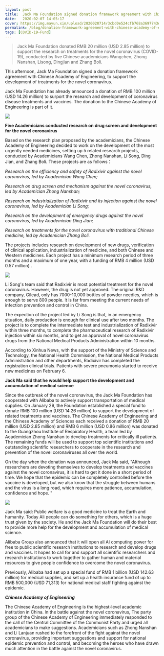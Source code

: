 ```yaml
---
layout: post
title:  Jack Ma Foundation signed donation framework agreement with Chinese Academy of Engineering
date:   2020-02-07 14:05:17
cover: https://img.mayun.xin/upload/2020020714/3cbd0e524cfb768a3697743d54fc68dd.jpg
permalink: /blog/donation-framework-agreement-with-chinese-academy-of-engineering
tags: [COVID-19-Fund]
---
```


> Jack Ma Foundation donated RMB 20 million (USD 2.85 million) to support the research on treatments for the novel coronavirus (COVID-19), conducted by five Chinese academicians Wangchen, Zhong Nanshan, Lisong, Dingjian and Zhang Boli.

This afternoon, Jack Ma Foundation signed a donation framework agreement with Chinese Academy of Engineering, to support the development of treatments for the novel coronavirus.

Jack Ma Foundation has already announced a donation of RMB 100 million (USD 14.26 million) to surport the research and development of coronavirus disease treatments and vaccines. The donation to the Chinese Academy of Engineering is part of it.

![](https://img.mayun.xin/upload/2020031516/ec44a79137699aa36e0f3512e4ed5b2f.jpeg)

**Five Academicians conducted research on drug screen and development for the novel coronavirus**

Based on the research plan proposed by the academicians, the Chinese Academy of Engineering decided to work on the development of the most urgently needed medicines, setting up 5 related research projects, conducted by Academicians Wang Chen, Zhong Nanshan, Li Song, Ding Jian, and Zhang Boli. These projects are as follows：

*Research on the efficiency and safety of Radixivir against the novel coronavirus, led by Academician Wang Chen;*

*Research on drug screen and mechanism against the novel coronavirus, led by Academician Zhong Nanshan;*

*Research on industrialization of Radixivir and its injection against the novel coronavirus, led by Academician Li Song;*

*Research on the development of emergency drugs against the novel coronavirus, led by Academician Ding Jian;*

*Research on treatments for the novel coronavirus with traditional Chinese medicine, led by Academician Zhang Boli.*

The projects includes research on development of new drugs, verification of clinical application, industrialization of medicine, and both Chinese and Western medicines. Each project has a minimum research period of three months and a maximum of one year, with a funding of RMB 4 million (USD 0.57 million) .

![](https://img.mayun.xin/upload/2020031516/88c8982b8eba323f2231740b47499b82.jpeg)

Li Song's team said that Radixivir is most potential treatment for the novel coronavirus. However, the drug is not yet approved. The original R&D company, Gilead, only has 7000-10,000 bottles of powder needles, which is enough to serve 800 people. It is far from meeting the current needs of infection prevention and control in China.

The expection of the project led by  Li Song is that, in an emergency situation, daily production is enough for clinical use after two months. The project is to complete the intermediate test and industrialization of Radixivir within three months, to complete the pharmaceutical research of Radixivir injection within six months, and to get an approval of novel coronavirus drugs from the National Medical Products Administration within 10 months.  

According to Xinhua News, with the support of the Ministry of Science and Technology, the National Health Commission, the National Medical Products Administration and other departments, Radixivir has completed the registration clinical trials. Patients with severe pneumonia started to receive new medicines on February 6.

**Jack Ma said that he would help support the development and accumulation of medical science**

 Since the outbreak of the novel coronavirus, the Jack Ma Foundation has cooperated with Alibaba to actively support transportation of medical supplies. On January 29, the Foundation established a special fund to donate RMB 100 million (USD 14.26 million) to support the development of related treatments and vaccines. The Chinese Academy of Engineering and the Chinese Academy of Sciences each received a donation of RMB 20 million (USD 2.85 million) and RMB 6 million (USD 0.86 million) was donated to the Guangzhou Institute of Respiratory Health, a team led by Academician Zhong Nanshan to develop treatments for critically ill patients. The remaining funds will be used to support top scientific institutions and outstanding scientific researchers to cooperate in the research and prevention of the novel coronaviruses all over the world.

On the day when the donation was announced, Jack Ma said, "Although researchers are devoting themselves to develop treatments and vaccines against the novel coronavirus, it is hard to get it done in a short period of time. We hope that the epidemic can be completely controlled before the vaccine is developed, but we also know that the struggle between humans and the virus is a long road, which requires more patience, accumulation, confidence and hope. "

![](https://img.mayun.xin/upload/2020031516/72c8818f3876199ccf44198e1ab9f253.jpeg)

Jack Ma said: Public welfare is a good medicine to treat the Earth and humanity. Today Ali people can do something for others, which is a huge trust given by the society. He and the Jack Ma Foundation will do their best to provide more help for the development and accumulation of medical science.

Alibaba Group also announced that it will open all AI computing power for free to public scientific research institutions to research and develop drugs and vaccines. It hopes to call for and support all scientific researchers and research institutions to work together to gather human and material resources to give people confidence to overcome the novel coronavirus. 

Previously, Alibaba had set up a special fund of RMB 1 billion (USD 142.63 million) for medical supplies, and set up a health insurance fund of up to RMB 500,000 (USD 71,313) for national medical staff fighting against the epidemic. 


***Chinese Academy of Engineering***

The Chinese Academy of Engineering is the highest-level academic institution in China. In the battle against the novel coronavirus, The party group of the Chinese Academy of Engineering immediately responded to the call of the Central Committee of the Communist Party and urged all academicians to make suggestions. Academicians such as Zhong Nanshan and Li Lanjuan rushed to the forefront of the fight against the novel coronavirus, providing important suggestions and support for national epidemic prevention and control, and becoming the heroes who have drawn much attention in the battle against the novel coronavirus.